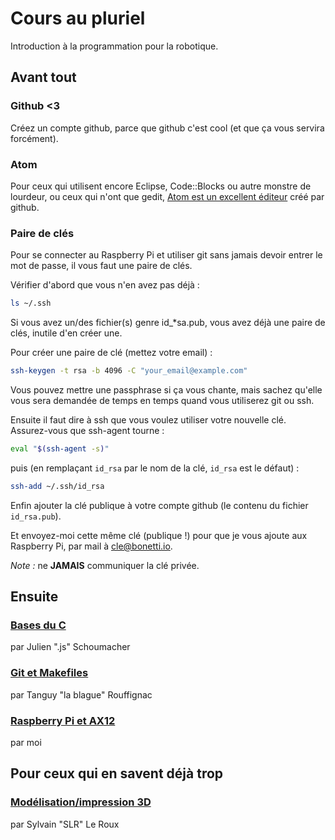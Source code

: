 # Cours au pluriel
Introduction à la programmation pour la robotique.

## Avant tout

### Github <3

Créez un compte github, parce que github c'est cool (et que ça vous servira forcément).

### Atom

Pour ceux qui utilisent encore Eclipse, Code::Blocks ou autre monstre de lourdeur, ou ceux qui n'ont que gedit, [Atom est un excellent éditeur](https://atom.io) créé par github.


### Paire de clés

Pour se connecter au Raspberry Pi et utiliser git sans jamais devoir entrer le mot de passe, il vous faut une paire de clés.

Vérifier d'abord que vous n'en avez pas déjà :

```bash
ls ~/.ssh
```

Si vous avez un/des fichier(s) genre id_*sa.pub, vous avez déjà une paire de clés, inutile d'en créer une.

Pour créer une paire de clé (mettez votre email) :

```bash
ssh-keygen -t rsa -b 4096 -C "your_email@example.com"
```

Vous pouvez mettre une passphrase si ça vous chante, mais sachez qu'elle vous sera demandée de temps en temps quand vous utiliserez git ou ssh.

Ensuite il faut dire à ssh que vous voulez utiliser votre nouvelle clé. Assurez-vous que ssh-agent tourne :

```bash
eval "$(ssh-agent -s)"
```

puis (en remplaçant `id_rsa` par le nom de la clé, `id_rsa` est le défaut) :

```bash
ssh-add ~/.ssh/id_rsa
```

Enfin ajouter la clé publique à votre compte github (le contenu du fichier `id_rsa.pub`).

Et envoyez-moi cette même clé (publique !) pour que je vous ajoute aux Raspberry Pi, par mail à cle@bonetti.io.

*Note :* ne **JAMAIS** communiquer la clé privée.

## Ensuite

### [Bases du C](https://github.com/TelecomParistoc/Cours_au_pluriel/blob/master/C/cours.md)
par Julien ".js" Schoumacher

### [Git et Makefiles](https://github.com/TelecomParistoc/Cours_au_pluriel/blob/master/git/git.md)
par Tanguy "la blague" Rouffignac

### [Raspberry Pi et AX12](https://github.com/TelecomParistoc/Cours_au_pluriel/blob/master/AX12/cours.md)
par moi

## Pour ceux qui en savent déjà trop

### [Modélisation/impression 3D](https://github.com/TelecomParistoc/Cours_au_pluriel/blob/master/modelisation3D/cours.md)
par Sylvain "SLR" Le Roux
